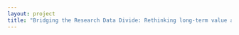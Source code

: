 ```yaml
--- 
layout: project 
title: "Bridging the Research Data Divide: Rethinking long-term value and access for historical and contemporary maternal, infant and child research" 
---
```



